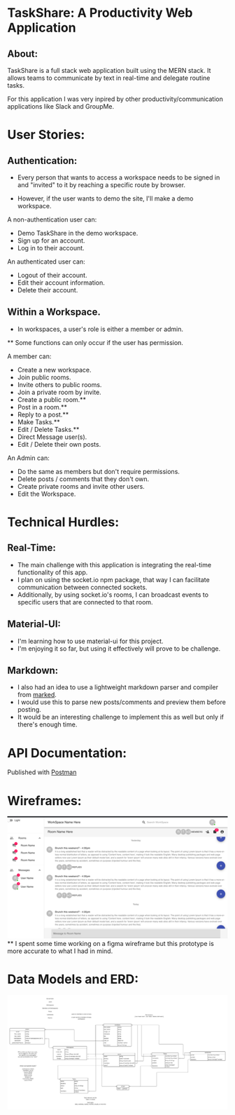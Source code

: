 # TaskShare: A Productivity Web Application

## About:
TaskShare is a full stack web application built using the MERN stack. It allows teams to communicate by text in real-time and delegate routine tasks.

For this application I was very inpired by other productivity/communication applications like Slack and GroupMe.

# User Stories:

## Authentication:

  * Every person that wants to access a workspace needs to be signed in and "invited" to it by reaching a specific route by browser.
  
  * However, if the user wants to demo the site, I'll make a demo workspace.

  A non-authentication user can:

  - Demo TaskShare in the demo workspace.
  - Sign up for an account.
  - Log in to their account.

  An authenticated user can:

  - Logout of their account.
  - Edit their account information.
  - Delete their account.

## Within a Workspace.

  * In workspaces, a user's role is either a member or admin.

  ** Some functions can only occur if the user has permission.

  A member can:

  - Create a new workspace.
  - Join public rooms.
  - Invite others to public rooms.
  - Join a private room by invite.
  - Create a public room.**
  - Post in a room.**
  - Reply to a post.**
  - Make Tasks.**
  - Edit / Delete Tasks.**
  - Direct Message user(s).
  - Edit / Delete their own posts.

  An Admin can:

  - Do the same as members but don't require permissions.
  - Delete posts / comments that they don't own.
  - Create private rooms and invite other users.
  - Edit the Workspace.

# Technical Hurdles:

## Real-Time:
- The main challenge with this application is integrating the real-time functionality of this app.
- I plan on using the socket.io npm package, that way I can facilitate communication between connected sockets.
- Additionally, by using socket.io's rooms, I can broadcast events to specific users that are connected to that room.

## Material-UI:
- I'm learning how to use material-ui for this project.
- I'm enjoying it so far, but using it effectively will prove to be challenge.

## Markdown:
- I also had an idea to use a lightweight markdown parser and compiler from [marked](https://marked.js.org/).
- I would use this to parse new posts/comments and preview them before posting.
- It would be an interesting challenge to implement this as well but only if there's enough time.

# API Documentation:
Published with [Postman](https://documenter.getpostman.com/view/5760839/TzCS4Qpp)

# Wireframes:
![Work space wireframe](./readme_assets/workspace.png)
** I spent some time working on a figma wireframe but this prototype is more accurate to what I had in mind.

# Data Models and ERD:

![Data models and relations](./readme_assets/TS_TaskShare.png)
